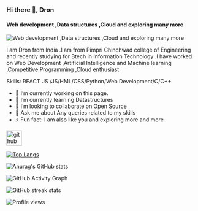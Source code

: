 ### Hi there 👋, Dron
#### Web development ,Data structures ,Cloud and exploring many more
![Web development ,Data structures ,Cloud and exploring many more](https://media-exp1.licdn.com/dms/image/C4E16AQG9WRmkrdU5vw/profile-displaybackgroundimage-shrink_350_1400/0/1621866038342?e=1638403200&v=beta&t=LnEXGAD97Sx7pfFcg023tRLzViztft7L2WXs8ECf6Cw)

I am Dron from India .I am from Pimpri Chinchwad college of Engineering and recently studying for Btech in Information Technology .I have worked on Web Development ,Artificial Intelligence 
and Machine learning ,Competitive Programming ,Cloud enthusiast

Skills: REACT JS /JS/HML/CSS/Python/Web Development/C/C++

- 🔭 I’m currently working on this page. 
- 🌱 I’m currently learning Datastructures 
- 👯 I’m looking to collaborate on Open Source 
- 💬 Ask me about Any queries related to my skills 
- ⚡ Fun fact: I am also like you and exploring more and more 


[<img src='https://cdn.jsdelivr.net/npm/simple-icons@3.0.1/icons/github.svg' alt='github' height='40'>](https://github.com/Drontitan)  

[![Top Langs](https://github-readme-stats.vercel.app/api/top-langs/?username=Drontitan)](https://github.com/anuraghazra/github-readme-stats)

![Anurag's GitHub stats](https://github-readme-stats.vercel.app/api?username=Drontitan&show_icons=true&theme=algolia)

![GitHub Activity Graph](https://activity-graph.herokuapp.com/graph?username=Drontitan&theme=algolia)  

![GitHub streak stats](https://github-readme-streak-stats.herokuapp.com/?user=Drontitan)  

![Profile views](https://gpvc.arturio.dev/Drontitan)  


